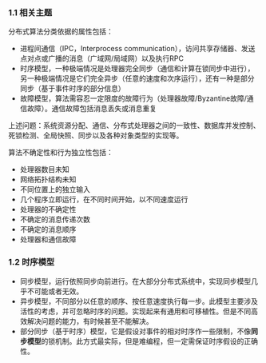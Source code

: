 ### 1.1 相关主题

分布式算法分类依据的属性包括：

* 进程间通信（IPC，Interprocess communication），访问共享存储器、发送点对点或广播的消息（广域网/局域网）以及执行RPC
* 时序模型，一种极端情况是处理器完全同步（通信和计算在锁同步中进行），另一种极端情况是它们完全异步（任意的速度和次序运行），还有一种是部分同步（基于事件时序的部分信息）
* 故障模型，算法需容忍一定限度的故障行为（处理器故障/Byzantine故障/通信故障）。通信故障包括消息丢失或消息重复

上述问题：系统资源分配、通信、分布式处理器之间的一致性、数据库并发控制、死锁检测、全局快照、同步以及各种对象类型的实现等。

算法不确定性和行为独立性包括：

* 处理器数目未知
* 网络拓扑结构未知
* 不同位置上的独立输入
* 几个程序立即运行，在不同时间开始，以不同速度运行
* 处理器的不确定性
* 不确定的消息传递次数
* 不确定的消息顺序
* 处理器和通信故障

### 1.2 时序模型

* 同步模型，运行依照同步向前进行。在大部分分布式系统中，实现同步模型几乎不可能或者无效。
* 异步模型，不同部分以任意的顺序、按任意速度执行每一步。此模型主要涉及活性的考虑，并可忽略时序的问题。实现起来有通用和可移植性。但是不同高效解决问题的能力，有时候甚至不能解决。
* 部分同步（基于时序）模型，它是假设对事件的相对时序作一些限制，不像**同步模型**的锁机制。此方式最实际，但是难编程，但一定需保证时序假设的正确性。



